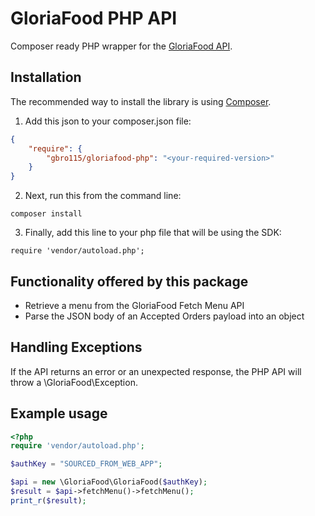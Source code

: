 GloriaFood PHP API
==================

Composer ready PHP wrapper for the [GloriaFood API](https://github.com/GlobalFood/integration_docs).
 
## Installation

The recommended way to install the library is using [Composer](https://getcomposer.org).

1) Add this json to your composer.json file:
```json
{
    "require": {
        "gbro115/gloriafood-php": "<your-required-version>"
    }
}
```

2) Next, run this from the command line:
```
composer install
```
3) Finally, add this line to your php file that will be using the SDK:
```
require 'vendor/autoload.php';
```

## Functionality offered by this package

- Retrieve a menu from the GloriaFood Fetch Menu API
- Parse the JSON body of an Accepted Orders payload into an object
 
## Handling Exceptions

If the API returns an error or an unexpected response, the PHP API will throw a \GloriaFood\Exception.

## Example usage

```php
<?php
require 'vendor/autoload.php';

$authKey = "SOURCED_FROM_WEB_APP";

$api = new \GloriaFood\GloriaFood($authKey);
$result = $api->fetchMenu()->fetchMenu();
print_r($result);
```
